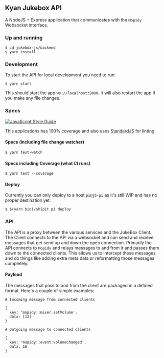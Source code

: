 ## Kyan Jukebox API

A NodeJS + Express application that communicates with the `Mopidy` Websocket interface.

### Up and running

```
$ cd jukebox-js/backend
$ yarn install
```

### Development

To start the API for local development you need to run:

`$ yarn start`

This should start the app  `ws://localhost:8080`. It will also restart the app if you make any file changes.

### Specs

[![JavaScript Style Guide](https://img.shields.io/badge/code_style-standard-brightgreen.svg)](https://standardjs.com)

This applications has 100% coverage and also uses [StandardJS](https://standardjs.com/) for linting.

#### Specs (including file change watcher)

`$ yarn test-watch`

#### Specs including Coverage (what CI runs)

`$ yarn test --coverage`

#### Deploy

Currently you can only deploy to a host `pi@jb-pi` as it's still WIP and has no proper destination yet.

`$ $(yarn bin)/shipit pi deploy`

### API

The API is a proxy between the various services and the JukeBox Client. The Client connects to the API via a websocket and can send and recieve messages that get send up and down the open connection. Primarily the API connects to `Mopidy` and relays messages to and from it and passes them down to the connected clients. This allows us to intercept these messages and do things like adding extra meta data or reformatting those messages completely.

#### Payload

The messages that pass to and from the client are packaged in a defined format. Here's a couple of simple examples:

```
# Incoming message from connected clients

{
  key: 'mopidy::mixer.setVolume',
  data: [12]
}

# Outgoing message to connected clients

{
  key: 'mopidy::event:volumeChanged',
  data: 16
}
```
